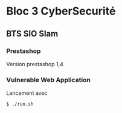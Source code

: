 # Bloc 3 CyberSecurité

## BTS SIO Slam

### Prestashop

Version prestashop 1,4

### Vulnerable Web Application

Lancement avec
```bash
$ ./run.sh
```